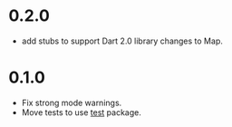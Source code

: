 # 0.2.0

* add stubs to support Dart 2.0 library changes to Map.

# 0.1.0

* Fix strong mode warnings.
* Move tests to use [test] package.

[test]: https://pub.dartlang.org/packages/test
